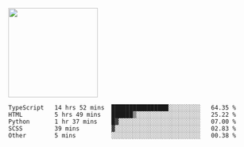 <img height="180em" 
     src="https://github-readme-stats.vercel.app/api?username=Litot-Mattis&show_icons=true&hide_border=true&&count_private=true&include_all_commits=true" />

<!--START_SECTION:waka-->
```text
TypeScript   14 hrs 52 mins  ████████████████░░░░░░░░░   64.35 % 
HTML         5 hrs 49 mins   ██████▒░░░░░░░░░░░░░░░░░░   25.22 % 
Python       1 hr 37 mins    █▓░░░░░░░░░░░░░░░░░░░░░░░   07.00 % 
SCSS         39 mins         ▓░░░░░░░░░░░░░░░░░░░░░░░░   02.83 % 
Other        5 mins          ░░░░░░░░░░░░░░░░░░░░░░░░░   00.38 % 
```
<!--END_SECTION:waka-->
